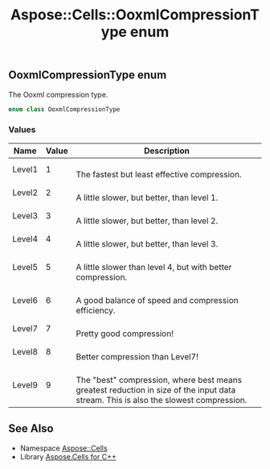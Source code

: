 ﻿---
title: Aspose::Cells::OoxmlCompressionType enum
linktitle: OoxmlCompressionType
second_title: Aspose.Cells for C++ API Reference
description: 'Aspose::Cells::OoxmlCompressionType enum. The Ooxml compression type in C++.'
type: docs
weight: 24300
url: /cpp/aspose.cells/ooxmlcompressiontype/
---
## OoxmlCompressionType enum


The Ooxml compression type.

```cpp
enum class OoxmlCompressionType
```

### Values

| Name | Value | Description |
| --- | --- | --- |
| Level1 | 1 | <br>The fastest but least effective compression. |
| Level2 | 2 | <br>A little slower, but better, than level 1. |
| Level3 | 3 | <br>A little slower, but better, than level 2. |
| Level4 | 4 | <br>A little slower, but better, than level 3. |
| Level5 | 5 | <br>A little slower than level 4, but with better compression. |
| Level6 | 6 | <br>A good balance of speed and compression efficiency. |
| Level7 | 7 | <br>Pretty good compression! |
| Level8 | 8 | <br>Better compression than Level7! |
| Level9 | 9 | <br>The "best" compression, where best means greatest reduction in size of the input data stream. This is also the slowest compression. |

## See Also

* Namespace [Aspose::Cells](../)
* Library [Aspose.Cells for C++](../../)
